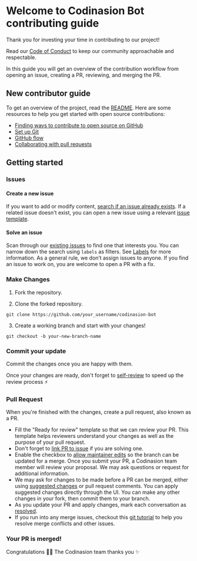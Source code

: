 # Welcome to Codinasion Bot contributing guide

Thank you for investing your time in contributing to our project!

Read our [Code of Conduct](./CODE_OF_CONDUCT.md) to keep our community approachable and respectable.

In this guide you will get an overview of the contribution workflow from opening an issue, creating a PR, reviewing, and merging the PR.

## New contributor guide

To get an overview of the project, read the [README](README.md). Here are some resources to help you get started with open source contributions:

- [Finding ways to contribute to open source on GitHub](https://docs.github.com/en/get-started/exploring-projects-on-github/finding-ways-to-contribute-to-open-source-on-github)
- [Set up Git](https://docs.github.com/en/get-started/quickstart/set-up-git)
- [GitHub flow](https://docs.github.com/en/get-started/quickstart/github-flow)
- [Collaborating with pull requests](https://docs.github.com/en/github/collaborating-with-pull-requests)

## Getting started

### Issues

#### Create a new issue

If you want to add or modify content, [search if an issue already exists](https://github.com/codinasion/codinasion-bot/issues). If a related issue doesn't exist, you can open a new issue using a relevant [issue template](https://github.com/codinasion/codinasion-bot/issues/new/choose).

#### Solve an issue

Scan through our [existing issues](https://github.com/search?q=is:open+user:codinasion&type=Issues) to find one that interests you. You can narrow down the search using `labels` as filters. See [Labels](https://github.com/codinasion/codinasion/blob/master/contributing/how-to-use-labels.md) for more information. As a general rule, we don’t assign issues to anyone. If you find an issue to work on, you are welcome to open a PR with a fix.

### Make Changes

1. Fork the repository.

2. Clone the forked repository.

```
git clone https://github.com/your_username/codinasion-bot
```

3. Create a working branch and start with your changes!

```
git checkout -b your-new-branch-name
```

### Commit your update

Commit the changes once you are happy with them.

Once your changes are ready, don't forget to [self-review](https://github.com/codinasion/codinasion/blob/master/contributing/self-review.md) to speed up the review process :zap:

### Pull Request

When you're finished with the changes, create a pull request, also known as a PR.

- Fill the "Ready for review" template so that we can review your PR. This template helps reviewers understand your changes as well as the purpose of your pull request.
- Don't forget to [link PR to issue](https://docs.github.com/en/issues/tracking-your-work-with-issues/linking-a-pull-request-to-an-issue) if you are solving one.
- Enable the checkbox to [allow maintainer edits](https://docs.github.com/en/github/collaborating-with-issues-and-pull-requests/allowing-changes-to-a-pull-request-branch-created-from-a-fork) so the branch can be updated for a merge.
  Once you submit your PR, a Codinasion team member will review your proposal. We may ask questions or request for additional information.
- We may ask for changes to be made before a PR can be merged, either using [suggested changes](https://docs.github.com/en/github/collaborating-with-issues-and-pull-requests/incorporating-feedback-in-your-pull-request) or pull request comments. You can apply suggested changes directly through the UI. You can make any other changes in your fork, then commit them to your branch.
- As you update your PR and apply changes, mark each conversation as [resolved](https://docs.github.com/en/github/collaborating-with-issues-and-pull-requests/commenting-on-a-pull-request#resolving-conversations).
- If you run into any merge issues, checkout this [git tutorial](https://lab.github.com/githubtraining/managing-merge-conflicts) to help you resolve merge conflicts and other issues.

### Your PR is merged!

Congratulations :tada::tada: The Codinasion team thanks you :sparkles:

